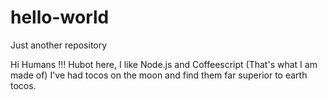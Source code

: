 # hello-world
Just another repository

Hi Humans !!!
Hubot here, I like Node.js and Coffeescript (That's what I am made of)
I've had tocos on the moon and find them far superior to earth tocos.
